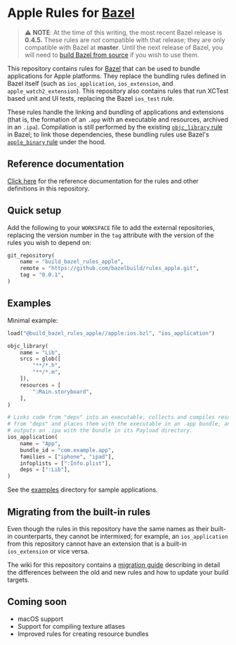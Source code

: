 # Apple Rules for [Bazel](https://bazel.build)

> :warning: **NOTE**: At the time of this writing, the most recent Bazel
> release is **0.4.5.** These rules are *not* compatible with that release;
> they are only compatible with Bazel at **master**. Until the next release of
> Bazel, you will need to
> [build Bazel from source](https://bazel.build/versions/master/docs/install-compile-source.html)
> if you wish to use them.

This repository contains rules for [Bazel](https://bazel.build) that can be
used to bundle applications for Apple platforms. They replace the bundling
rules defined in Bazel itself (such as `ios_application`, `ios_extension`, and
`apple_watch2_extension`). This repository also contains rules that run XCTest
based unit and UI tests, replacing the Bazel `ios_test` rule.

These rules handle the linking and bundling of applications and extensions
(that is, the formation of an `.app` with an executable and resources,
archived in an `.ipa`). Compilation is still performed by the existing
[`objc_library` rule](https://bazel.build/versions/master/docs/be/objective-c.html#objc_library)
in Bazel; to link those dependencies, these bundling rules use Bazel's
[`apple_binary` rule](https://bazel.build/versions/master/docs/be/objective-c.html#apple_binary)
under the hood.

## Reference documentation

[Click here](https://github.com/bazelbuild/rules_apple/tree/master/apple/doc/index.md)
for the reference documentation for the rules and other definitions in this
repository.

## Quick setup

Add the following to your `WORKSPACE` file to add the external repositories,
replacing the version number in the `tag` attribute with the version of the
rules you wish to depend on:

```python
git_repository(
    name = "build_bazel_rules_apple",
    remote = "https://github.com/bazelbuild/rules_apple.git",
    tag = "0.0.1",
)
```

## Examples

Minimal example:

```python
load("@build_bazel_rules_apple//apple:ios.bzl", "ios_application")

objc_library(
    name = "Lib",
    srcs = glob([
        "**/*.h",
        "**/*.m",
    ]),
    resources = [
        ":Main.storyboard",
    ],
)

# Links code from "deps" into an executable, collects and compiles resources
# from "deps" and places them with the executable in an .app bundle, and then
# outputs an .ipa with the bundle in its Payload directory.
ios_application(
    name = "App",
    bundle_id = "com.example.app",
    families = ["iphone", "ipad"],
    infoplists = [":Info.plist"],
    deps = [":Lib"],
)
```

See the [examples](https://github.com/bazelbuild/rules_apple/tree/master/examples)
directory for sample applications.

## Migrating from the built-in rules

Even though the rules in this repository have the same names as their built-in
counterparts, they cannot be intermixed; for example, an `ios_application` from
this repository cannot have an extension that is a built-in `ios_extension` or
vice versa.

The wiki for this repository contains a
[migration guide](https://github.com/bazelbuild/rules_apple/wiki/Migrating-from-the-native-rules)
describing in detail the differences between the old and new rules and how to
update your build targets.

## Coming soon

* macOS support
* Support for compiling texture atlases
* Improved rules for creating resource bundles
